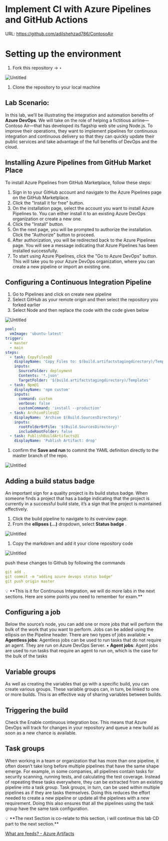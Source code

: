 # Implement CI with Azure Pipelines and GitHub Actions

URL: https://github.com/adilshehzad786/ContosoAir

# ****Setting up the environment****

1. Fork this repository → ‣

![Untitled](file://C:\Users\ashehzad\Downloads\Export-b48107c3-0936-4d74-be86-55ae681868f9\Implement%20CI%20with%20Azure%20Pipelines%20and%20GitHub%20Actio%2099b9acc747964c2d8178e4ed3c9b2cf3\Untitled.png)

1. Clone the repository to your local machine

## ****Lab Scenario:****

In this lab, we’ll be illustrating the integration and automation benefits of **Azure DevOps**. We will take on the role of helping a fictitious airline—Contoso Air—that has developed its flagship web site using Node.js. To improve their operations, they want to implement pipelines for continuous integration and continuous delivery so that they can quickly update their public services and take advantage of the full benefits of DevOps and the cloud.

## Installing Azure Pipelines from GitHub Market Place

To install Azure Pipelines from GitHub Marketplace, follow these steps:

1. Sign in to your GitHub account and navigate to the Azure Pipelines page on the GitHub Marketplace.
2. Click the "Install it for free" button.
3. On the installation page, select the account you want to install Azure Pipelines to. You can either install it to an existing Azure DevOps organization or create a new one.
4. Click the "Install" button.
5. On the next page, you will be prompted to authorize the installation. Click the "Authorize" button to proceed.
6. After authorization, you will be redirected back to the Azure Pipelines page. You will see a message indicating that Azure Pipelines has been installed successfully.
7. To start using Azure Pipelines, click the "Go to Azure DevOps" button. This will take you to your Azure DevOps organization, where you can create a new pipeline or import an existing one.

## ****Configuring a Continuous Integration Pipeline****

1. Go to Pipelines and click on create new pipeline
2. Select GitHub as your remote origin and then select the repository you forked earlier
3. Select Node and then replace the code with the code given below

![Untitled](file://C:\Users\ashehzad\Downloads\Export-b48107c3-0936-4d74-be86-55ae681868f9\Implement%20CI%20with%20Azure%20Pipelines%20and%20GitHub%20Actio%2099b9acc747964c2d8178e4ed3c9b2cf3\Untitled%201.png)

```yaml
pool:
  vmImage: 'ubuntu-latest'
trigger:
  - master
  - main
steps:
  - task: CopyFiles@2
    displayName: 'Copy Files to: $(build.artifactstagingdirectory)/Templates'
    inputs:
      SourceFolder: deployment
      Contents: '*.json'
      TargetFolder: '$(build.artifactstagingdirectory)/Templates'
  - task: Npm@1
    displayName: 'npm custom'
    inputs:
      command: custom
      verbose: false
      customCommand: 'install --production'
  - task: ArchiveFiles@2
    displayName: 'Archive $(Build.SourcesDirectory)'
    inputs:
      rootFolderOrFile: '$(Build.SourcesDirectory)'
      includeRootFolder: false
  - task: PublishBuildArtifacts@1
    displayName: 'Publish Artifact: drop'
```

1. confirm the **Save and run** to commit the YAML definition directly to the master branch of the repo.

![Untitled](file://C:\Users\ashehzad\Downloads\Export-b48107c3-0936-4d74-be86-55ae681868f9\Implement%20CI%20with%20Azure%20Pipelines%20and%20GitHub%20Actio%2099b9acc747964c2d8178e4ed3c9b2cf3\Untitled%202.png)

## ****Adding a build status badge****

An important sign for a quality project is its build status badge. When someone finds a project that has a badge indicating that the project is currently in a successful build state, it’s a sign that the project is maintained effectively.

1. Click the build pipeline to navigate to its overview page.
2. From the **ellipses (…)** dropdown, select **Status badge**
  .

![Untitled](file://C:\Users\ashehzad\Downloads\Export-b48107c3-0936-4d74-be86-55ae681868f9\Implement%20CI%20with%20Azure%20Pipelines%20and%20GitHub%20Actio%2099b9acc747964c2d8178e4ed3c9b2cf3\Untitled%203.png)

1. Copy the markdown and add it your clone repository code

![Untitled](file://C:\Users\ashehzad\Downloads\Export-b48107c3-0936-4d74-be86-55ae681868f9\Implement%20CI%20with%20Azure%20Pipelines%20and%20GitHub%20Actio%2099b9acc747964c2d8178e4ed3c9b2cf3\Untitled%204.png)

push these changes to Github by following the commands

```yaml
git add . 
git commit -m "adding azure devops status badge"
git push origin master
```

<aside>
💡 **This is it for Continuous Integration, we will do more labs in the next sections. Here are some points you need to remember for exam.**

</aside>

## Configuring a job

Below the source’s node, you can add one or more jobs that will perform the bulk of the work that
you want to perform. Jobs can be added using the ellipsis on the Pipeline header. There are two types of jobs available:
• **Agentless jobs**: Agentless jobs can be used to run tasks that do not require an agent. They are
run on Azure DevOps Server.
• **Agent jobs**: Agent jobs are used to run tasks that require an agent to run on, which is the case
for the bulk of the tasks

## Variable groups

As well as creating the variables that go with a specific build, you can create various groups. These
variable groups can, in turn, be linked to one or more builds. This is an effective way of sharing variables between builds.

## Triggering the build

Check the Enable continuous integration box. This means that Azure DevOps will track for
changes in your repository and queue a new build as soon as a new chance is available.

## Task groups

When working in a team or organization that has more than one pipeline, it often doesn’t take long
before multiple pipelines that have the same shape emerge. For example, in some companies, all
pipelines contain tasks for security scanning, running tests, and calculating the test coverage.
Instead of repeating these tasks everywhere, they can be extracted from an existing pipeline into a task group. Task groups, in turn, can be used within multiple pipelines as if they are tasks themselves. Doing this reduces the effort needed to create a new pipeline or update all the pipelines with a new requirement. Doing this also ensures that all the pipelines using the task group have the same task configuration.

<aside>
💡 **The next Section is co-relate to this section, i will continue this lab CD part to the next section.**

</aside>

[What are feeds? - Azure Artifacts](https://learn.microsoft.com/en-us/azure/devops/artifacts/concepts/feeds?view=azure-devops)